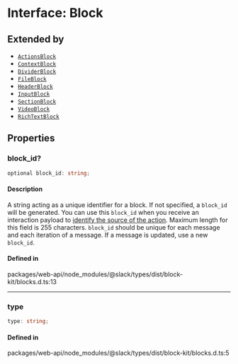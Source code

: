 # Interface: Block

## Extended by

- [`ActionsBlock`](Interface.ActionsBlock.md)
- [`ContextBlock`](Interface.ContextBlock.md)
- [`DividerBlock`](Interface.DividerBlock.md)
- [`FileBlock`](Interface.FileBlock.md)
- [`HeaderBlock`](Interface.HeaderBlock.md)
- [`InputBlock`](Interface.InputBlock.md)
- [`SectionBlock`](Interface.SectionBlock.md)
- [`VideoBlock`](Interface.VideoBlock.md)
- [`RichTextBlock`](Interface.RichTextBlock.md)

## Properties

### block\_id?

```ts
optional block_id: string;
```

#### Description

A string acting as a unique identifier for a block. If not specified, a `block_id` will be generated.
You can use this `block_id` when you receive an interaction payload to
[identify the source of the action](https://api.slack.com/interactivity/handling#payloads).
Maximum length for this field is 255 characters. `block_id` should be unique for each message and each iteration of
a message. If a message is updated, use a new `block_id`.

#### Defined in

packages/web-api/node\_modules/@slack/types/dist/block-kit/blocks.d.ts:13

***

### type

```ts
type: string;
```

#### Defined in

packages/web-api/node\_modules/@slack/types/dist/block-kit/blocks.d.ts:5
